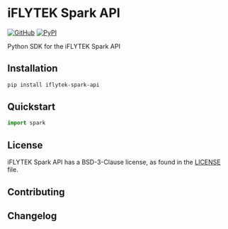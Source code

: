 # iFLYTEK Spark API

[![GitHub][github_badge]][github_link] [![PyPI][pypi_badge]][pypi_link]

Python SDK for the iFLYTEK Spark API



## Installation

```bash
pip install iflytek-spark-api
```



## Quickstart

```python
import spark
```



## License

iFLYTEK Spark API has a BSD-3-Clause license, as found in the [LICENSE](https://github.com/imyizhang/iflytek-spark-api/blob/main/LICENSE) file.



## Contributing



## Changelog



[github_badge]: https://badgen.net/badge/icon/GitHub?icon=github&color=black&label
[github_link]: https://github.com/imyizhang/iflytek-spark-api



[pypi_badge]: https://badgen.net/pypi/v/iflytek-spark-api?icon=pypi&color=black&label
[pypi_link]: https://www.pypi.org/project/iflytek-spark-api